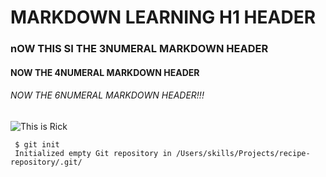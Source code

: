 # MARKDOWN LEARNING H1 HEADER
### nOW THIS SI THE 3NUMERAL MARKDOWN HEADER
#### NOW THE 4NUMERAL MARKDOWN HEADER
###### NOW THE 6NUMERAL MARKDOWN HEADER!!!

![This is Rick](https://cdnb.artstation.com/p/assets/images/images/010/394/459/large/javier-gonzalez-pacheco-rick-y-morty-1-low.jpg?1524177965)

```
 $ git init
 Initialized empty Git repository in /Users/skills/Projects/recipe-repository/.git/
 ```
 
